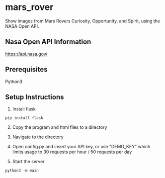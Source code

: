 # mars_rover
Show images from Mars Rovers Curiosity, Opportunity, and Spirit, using the NASA Open API.

## Nasa Open API Information
https://api.nasa.gov/

## Prerequisites
Python3

## Setup Instructions
1. Install flask
```
pip install flask
```

2. Copy the program and html files to a directory

3. Navigate to the directory

4. Open config.py and insert your API key, or use "DEMO_KEY" which limits usage to 30 requests per hour / 50 requests per day

5. Start the server
```
python3 -m main
```
